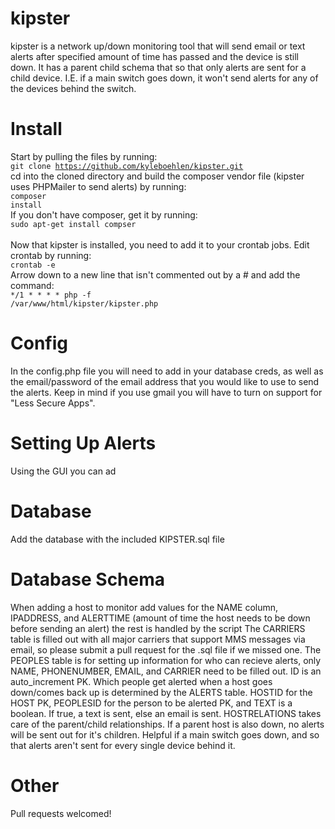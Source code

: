 # kipster
kipster is a network up/down monitoring tool that will send email or text alerts after specified amount of time has passed and the device is still down. It has a parent child schema that so that only alerts are sent for a child device. I.E. if a main switch goes down, it won't send alerts for any of the devices behind the switch.

# Install
Start by pulling the files by running:
<br /><code>git clone https://github.com/kyleboehlen/kipster.git</code><br />
cd into the cloned directory and build the composer vendor file (kipster uses PHPMailer to send alerts) by running:
<br /><code>composer install</code><br />
If you don't have composer, get it by running:
<br /><code>sudo apt-get install compser</code><br />
<br />
Now that kipster is installed, you need to add it to your crontab jobs. Edit crontab by running:
<br /><code>crontab -e</code><br />
Arrow down to a new line that isn't commented out by a # and add the command:
<br /><code>*/1 * * * * php -f /var/www/html/kipster/kipster.php</code><br />

# Config
In the config.php file you will need to add in your database creds, as well as the email/password of the email address that you would like to use to send the alerts. Keep in mind if you use gmail you will have to turn on support for "Less Secure Apps".

# Setting Up Alerts
Using the GUI you can ad

# Database
Add the database with the included KIPSTER.sql file

# Database Schema
When adding a host to monitor add values for the NAME column, IPADDRESS, and ALERTTIME (amount of time the host needs to be down before sending an alert) the rest is handled by the script
The CARRIERS table is filled out with all major carriers that support MMS messages via email, so please submit a pull request for the .sql file if we missed one.
The PEOPLES table is for setting up information for who can recieve alerts, only NAME, PHONENUMBER, EMAIL, and CARRIER need to be filled out. ID is an auto_increment PK.
Which people get alerted when a host goes down/comes back up is determined by the ALERTS table. HOSTID for the HOST PK, PEOPLESID for the person to be alerted PK, and TEXT is a boolean. If true, a text is sent, else an email is sent.
HOSTRELATIONS takes care of the parent/child relationships. If a parent host is also down, no alerts will be sent out for it's children. Helpful if a main switch goes down, and so that alerts aren't sent for every single device behind it.

# Other
Pull requests welcomed!
